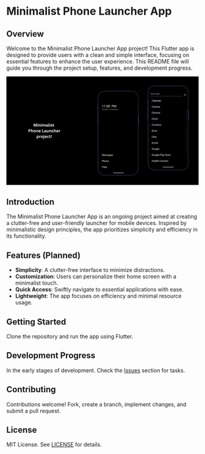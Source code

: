 # Minimalist Phone Launcher App

## Overview

Welcome to the Minimalist Phone Launcher App project! This Flutter app is designed to provide users with a clean and simple interface, focusing on essential features to enhance the user experience. This README file will guide you through the project setup, features, and development progress.

![Minimalist Phone Launcher Cover](/preview/cover.png)

## Introduction

The Minimalist Phone Launcher App is an ongoing project aimed at creating a clutter-free and user-friendly launcher for mobile devices. Inspired by minimalistic design principles, the app prioritizes simplicity and efficiency in its functionality.

## Features (Planned)

- **Simplicity**: A clutter-free interface to minimize distractions.
- **Customization**: Users can personalize their home screen with a minimalist touch.
- **Quick Access**: Swiftly navigate to essential applications with ease.
- **Lightweight**: The app focuses on efficiency and minimal resource usage.

## Getting Started

Clone the repository and run the app using Flutter.

## Development Progress

In the early stages of development. Check the [Issues](link-to-issues) section for tasks.

## Contributing

Contributions welcome! Fork, create a branch, implement changes, and submit a pull request.

## License

MIT License. See [LICENSE](LICENSE) for details.